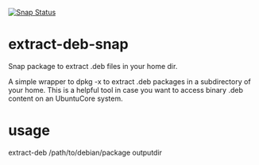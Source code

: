 [![Snap Status](https://build.snapcraft.io/badge/ogra1/extract-deb-snap.svg)](https://build.snapcraft.io/user/ogra1/extract-deb-snap)

# extract-deb-snap
Snap package to extract .deb files in your home dir.

A simple wrapper to dpkg -x to extract .deb packages in a subdirectory of your home.
This is a helpful tool in case you want to access binary .deb content on an UbuntuCore system.

# usage
extract-deb /path/to/debian/package outputdir
